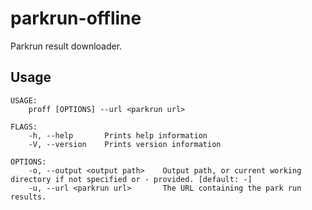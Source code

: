 # parkrun-offline

Parkrun result downloader.

## Usage

```console
USAGE:
    proff [OPTIONS] --url <parkrun url>

FLAGS:
    -h, --help       Prints help information
    -V, --version    Prints version information

OPTIONS:
    -o, --output <output path>    Output path, or current working directory if not specified or - provided. [default: -]
    -u, --url <parkrun url>       The URL containing the park run results.
```
